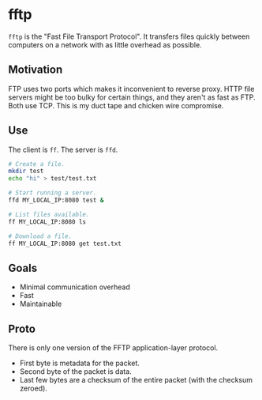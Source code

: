 # fftp

`fftp` is the "Fast File Transport Protocol". It transfers files quickly between
computers on a network with as little overhead as possible.

## Motivation

FTP uses two ports which makes it inconvenient to reverse proxy. HTTP file servers
might be too bulky for certain things, and they aren't as fast as FTP. Both use TCP.
This is my duct tape and chicken wire compromise.

## Use

The client is `ff`. The server is `ffd`.

```sh
# Create a file.
mkdir test
echo "hi" > test/test.txt

# Start running a server.
ffd MY_LOCAL_IP:8080 test &

# List files available.
ff MY_LOCAL_IP:8080 ls

# Download a file.
ff MY_LOCAL_IP:8080 get test.txt
```

## Goals
* Minimal communication overhead
* Fast
* Maintainable

## Proto

There is only one version of the FFTP application-layer protocol.

* First byte is metadata for the packet.
* Second byte of the packet is data.
* Last few bytes are a checksum of the entire packet (with the checksum zeroed).
